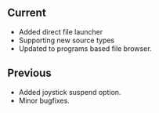 ## Current
- Added direct file launcher
- Supporting new source types
- Updated to programs based file browser.

## Previous
- Added joystick suspend option.
- Minor bugfixes.